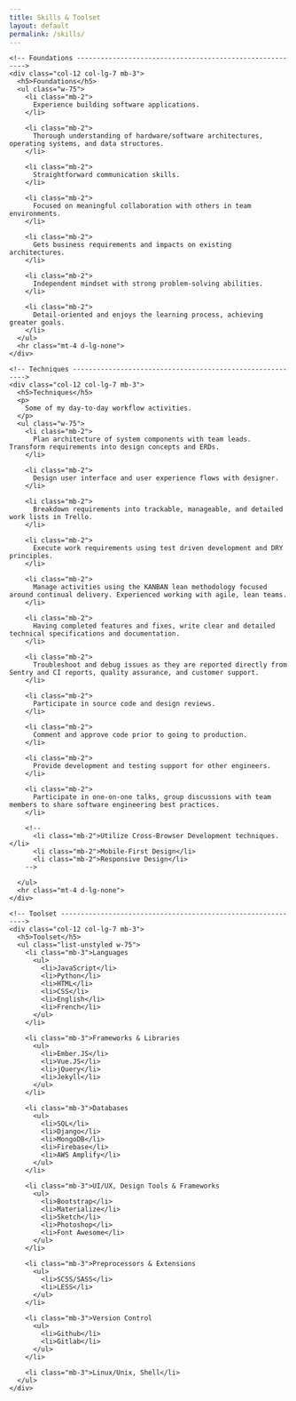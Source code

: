 ```yaml
---
title: Skills & Toolset
layout: default
permalink: /skills/
---
```


<div class="col-11 col-md-12">
  <div class="row justify-content-center">

    <!-- Foundations --------------------------------------------------------->
    <div class="col-12 col-lg-7 mb-3">
      <h5>Foundations</h5>
      <ul class="w-75">
        <li class="mb-2">
          Experience building software applications.
        </li>

        <li class="mb-2">
          Thorough understanding of hardware/software architectures, operating systems, and data structures.
        </li>

        <li class="mb-2">
          Straightforward communication skills.
        </li>

        <li class="mb-2">
          Focused on meaningful collaboration with others in team environments.
        </li>

        <li class="mb-2">
          Gets business requirements and impacts on existing architectures.
        </li>

        <li class="mb-2">
          Independent mindset with strong problem-solving abilities.
        </li>

        <li class="mb-2">
          Detail-oriented and enjoys the learning process, achieving greater goals.
        </li>
      </ul>
      <hr class="mt-4 d-lg-none">
    </div>

    <!-- Techniques ---------------------------------------------------------->
    <div class="col-12 col-lg-7 mb-3">
      <h5>Techniques</h5>
      <p>
        Some of my day-to-day workflow activities.
      </p>
      <ul class="w-75">
        <li class="mb-2">
          Plan architecture of system components with team leads. Transform requirements into design concepts and ERDs.
        </li>

        <li class="mb-2">
          Design user interface and user experience flows with designer.
        </li>

        <li class="mb-2">
          Breakdown requirements into trackable, manageable, and detailed work lists in Trello.
        </li>

        <li class="mb-2">
          Execute work requirements using test driven development and DRY principles.
        </li>

        <li class="mb-2">
          Manage activities using the KANBAN lean methodology focused around continual delivery. Experienced working with agile, lean teams.
        </li>

        <li class="mb-2">
          Having completed features and fixes, write clear and detailed technical specifications and documentation.
        </li>

        <li class="mb-2">
          Troubleshoot and debug issues as they are reported directly from Sentry and CI reports, quality assurance, and customer support.
        </li>

        <li class="mb-2">
          Participate in source code and design reviews.
        </li>

        <li class="mb-2">
          Comment and approve code prior to going to production.
        </li>

        <li class="mb-2">
          Provide development and testing support for other engineers.
        </li>

        <li class="mb-2">
          Participate in one-on-one talks, group discussions with team members to share software engineering best practices.
        </li>

        <!--
          <li class="mb-2">Utilize Cross-Browser Development techniques.</li>
          <li class="mb-2">Mobile-First Design</li>
          <li class="mb-2">Responsive Design</li>
        -->

      </ul>
      <hr class="mt-4 d-lg-none">
    </div>

    <!-- Toolset ------------------------------------------------------------->
    <div class="col-12 col-lg-7 mb-3">
      <h5>Toolset</h5>
      <ul class="list-unstyled w-75">
        <li class="mb-3">Languages
          <ul>
            <li>JavaScript</li>
            <li>Python</li>
            <li>HTML</li>
            <li>CSS</li>
            <li>English</li>
            <li>French</li>
          </ul>
        </li>

        <li class="mb-3">Frameworks & Libraries
          <ul>
            <li>Ember.JS</li>
            <li>Vue.JS</li>
            <li>jQuery</li>
            <li>Jekyll</li>
          </ul>
        </li>

        <li class="mb-3">Databases
          <ul>
            <li>SQL</li>
            <li>Django</li>
            <li>MongoDB</li>
            <li>Firebase</li>
            <li>AWS Amplify</li>
          </ul>
        </li>

        <li class="mb-3">UI/UX, Design Tools & Frameworks
          <ul>
            <li>Bootstrap</li>
            <li>Materialize</li>
            <li>Sketch</li>
            <li>Photoshop</li>
            <li>Font Awesome</li>
          </ul>
        </li>

        <li class="mb-3">Preprocessors & Extensions
          <ul>
            <li>SCSS/SASS</li>
            <li>LESS</li>
          </ul>
        </li>

        <li class="mb-3">Version Control
          <ul>
            <li>Github</li>
            <li>Gitlab</li>
          </ul>
        </li>

        <li class="mb-3">Linux/Unix, Shell</li>
      </ul>
    </div>
  </div>
</div>
